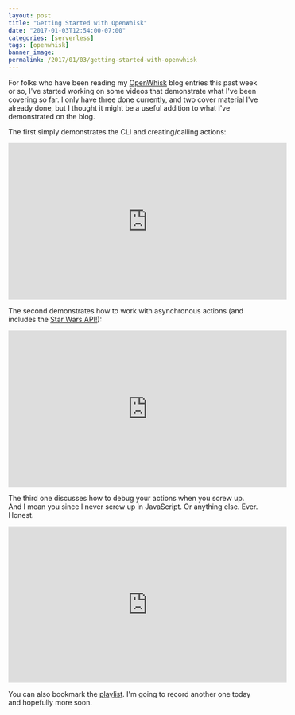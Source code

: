 ```yaml
---
layout: post
title: "Getting Started with OpenWhisk"
date: "2017-01-03T12:54:00-07:00"
categories: [serverless]
tags: [openwhisk]
banner_image: 
permalink: /2017/01/03/getting-started-with-openwhisk
---
```


For folks who have been reading my [OpenWhisk](/tags/openwhisk) blog entries this past week or so, I've started working on some videos
that demonstrate what I've been covering so far. I only have three done currently, and two cover material I've already done, but I thought
it might be a useful addition to what I've demonstrated on the blog.

The first simply demonstrates the CLI and creating/calling actions:

<iframe width="560" height="315" src="https://www.youtube.com/embed/RHzQf5eoAwc?list=PL_z-rqJYNijo3BzyBb8mQXYqDAwTbprW7" frameborder="0" allowfullscreen></iframe>

The second demonstrates how to work with asynchronous actions (and includes the [Star Wars API!](http://swapi.co)):

<iframe width="560" height="315" src="https://www.youtube.com/embed/lujECfCPiGM?list=PL_z-rqJYNijo3BzyBb8mQXYqDAwTbprW7" frameborder="0" allowfullscreen></iframe>

The third one discusses how to debug your actions when you screw up. And I mean you since I never screw up in JavaScript. Or anything else. Ever. Honest.

<iframe width="560" height="315" src="https://www.youtube.com/embed/PFZDvvT7oX0?list=PL_z-rqJYNijo3BzyBb8mQXYqDAwTbprW7" frameborder="0" allowfullscreen></iframe>

You can also bookmark the [playlist](https://www.youtube.com/playlist?list=PL_z-rqJYNijo3BzyBb8mQXYqDAwTbprW7). I'm going to record another one
today and hopefully more soon.